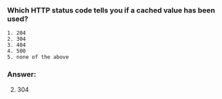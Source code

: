 ### Which HTTP status code tells you if a cached value has been used?

```
1. 204
2. 304
3. 404
4. 500
5. none of the above
```

### Answer:
2. 304